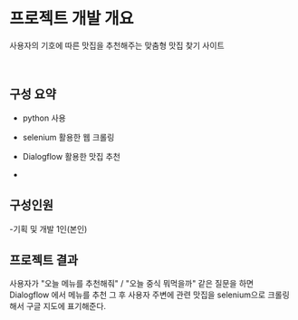 # 프로젝트 개발 개요
사용자의 기호에 따른 맛집을 추천해주는 맞춤형 맛집 찾기 사이트

<br/>

## 구성 요약
- python 사용
- selenium 활용한 웹 크롤링
- Dialogflow 활용한 맛집 추천

- 
## 구성인원
-기획 및 개발 1인(본인)

## 프로젝트 결과
사용자가 "오늘 메뉴를 추천해줘" / "오늘 중식 뭐먹을까" 같은 질문을 하면 Dialogflow 에서 메뉴를 추천
그 후 사용자 주변에 관련 맛집을 selenium으로 크롤링해서 구글 지도에 표기해준다.
